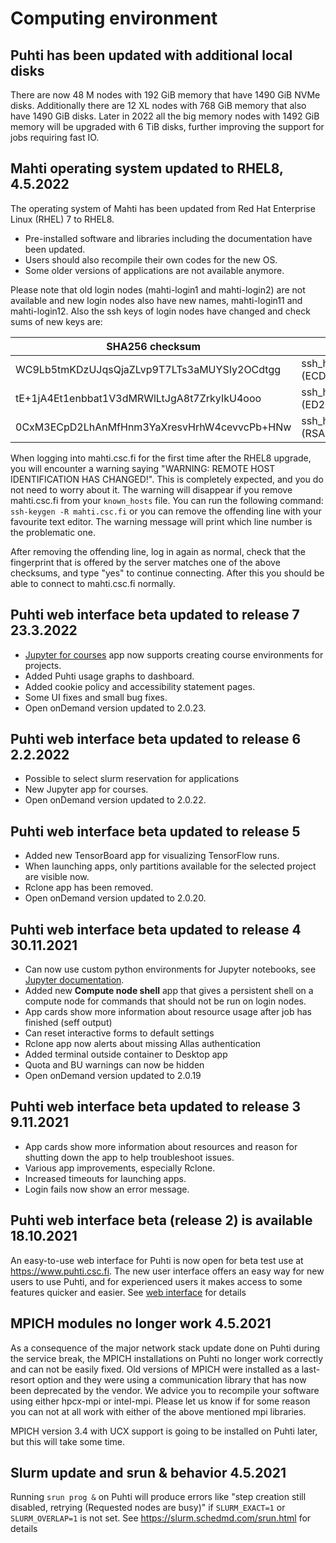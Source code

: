# Computing environment 

## Puhti has been updated with additional local disks

There are now 48 M nodes with 192 GiB memory that have 1490 GiB NVMe disks. Additionally there are 12  XL nodes with 768 GiB memory that also have 1490 GiB disks. Later in 2022 all the big memory nodes with 1492 GiB memory will be upgraded with 6 TiB disks, further improving the support for jobs requiring fast IO. 

## Mahti operating system updated to RHEL8, 4.5.2022

The operating system of Mahti has been updated from Red Hat Enterprise Linux (RHEL) 7 to RHEL8.

* Pre-installed software and libraries including the documentation have been updated.
* Users should also recompile their own codes for the new OS.
* Some older versions of applications are not available anymore.

Please note that old login nodes (mahti-login1 and mahti-login2) are not available
and new login nodes also have new names, mahti-login11 and mahti-login12.
Also the ssh keys of login nodes have changed and check sums of new keys are:

| SHA256 checksum                             | Key                                |
|---------------------------------------------|------------------------------------|
| WC9Lb5tmKDzUJqsQjaZLvp9T7LTs3aMUYSIy2OCdtgg | ssh_host_ecdsa_key.pub (ECDSA)     |
| tE+1jA4Et1enbbat1V3dMRWlLtJgA8t7ZrkyIkU4ooo | ssh_host_ed25519_key.pub (ED25519) |
| 0CxM3ECpD2LhAnMfHnm3YaXresvHrhW4cevvcPb+HNw | ssh_host_rsa_key.pub (RSA)         |

When logging into mahti.csc.fi for the first time after the RHEL8 upgrade, you will
encounter a warning saying "WARNING: REMOTE HOST IDENTIFICATION HAS CHANGED!".
This is completely expected, and you do not need to worry about it.
The warning will disappear if you remove mahti.csc.fi from your `known_hosts` file.
You can run the following command: `ssh-keygen -R mahti.csc.fi` or you can remove the
offending line with your favourite text editor. The warning message will print which
line number is the problematic one.

After removing the offending line, log in again as normal, check that the fingerprint that
is offered by the server matches one of the above checksums, and type "yes" to continue
connecting. After this you should be able to connect to mahti.csc.fi normally.

## Puhti web interface beta updated to release 7 23.3.2022

* [Jupyter for courses](../../../computing/webinterface/jupyter-for-courses/) app now supports creating course environments for projects.
* Added Puhti usage graphs to dashboard.
* Added cookie policy and accessibility statement pages.
* Some UI fixes and small bug fixes.
* Open onDemand version updated to 2.0.23.

## Puhti web interface beta updated to release 6 2.2.2022

* Possible to select slurm reservation for applications
* New Jupyter app for courses.
* Open onDemand version updated to 2.0.22.

## Puhti web interface beta updated to release 5

* Added new TensorBoard app for visualizing TensorFlow runs.
* When launching apps, only partitions available for the selected project are visible now.
* Rclone app has been removed.
* Open onDemand version updated to 2.0.20.

## Puhti web interface beta updated to release 4 30.11.2021 

* Can now use custom python environments for Jupyter notebooks, see [Jupyter documentation](../../../computing/webinterface/jupyter/).
* Added new **Compute node shell** app that gives a persistent shell on a compute node for commands that should not be run on login nodes.
* App cards show more information  about resource usage after job has finished (seff output)
* Can reset interactive forms to default settings
* Rclone app now alerts about missing Allas authentication
* Added terminal outside container to Desktop app
* Quota and BU warnings can now be hidden
* Open onDemand version updated to 2.0.19


## Puhti web interface beta updated to release 3 9.11.2021

* App cards show more information about resources and reason for shutting down the app to help troubleshoot issues.
* Various app improvements, especially Rclone.
* Increased timeouts for launching apps.
* Login fails now show an error message.

## Puhti web interface beta (release 2) is available 18.10.2021

An easy-to-use web interface for Puhti is now open for beta test use at <https://www.puhti.csc.fi>. The new user interface offers an easy way for new users to use Puhti, and for experienced users it makes access to some features quicker and easier. See [web interface](../../../computing/webinterface/) for details

## MPICH modules no longer work 4.5.2021 

As a consequence of the major network stack update done on Puhti during the service break, the MPICH installations on Puhti no longer work correctly and can not be easily fixed. Old versions of MPICH were installed as a last-resort option and they were using a communication library that has now been deprecated by the vendor. We advice you to recompile your software using either hpcx-mpi or intel-mpi. Please let us know if for some reason you can not at all work with either of the above mentioned mpi libraries.

MPICH version 3.4 with UCX support is going to be installed on Puhti later, but this will take some time.

## Slurm update and srun & behavior 4.5.2021

Running `srun prog &` on Puhti  will produce errors like  "step creation still disabled, retrying (Requested nodes are busy)" if `SLURM_EXACT=1` or `SLURM_OVERLAP=1` is not set. See <https://slurm.schedmd.com/srun.html> for details


